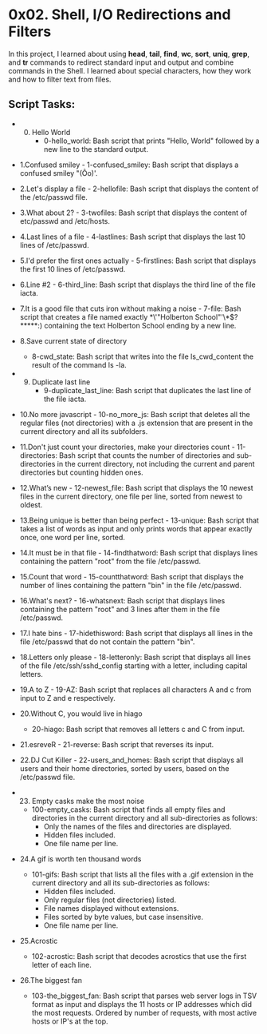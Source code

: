 # 0x02. Shell, I/O Redirections and Filters
In this project, I learned about using **head**, **tail**, **find**, **wc**, **sort**, **uniq**, **grep**, and **tr** commands to redirect standard input and output and combine commands in the Shell. I learned about special characters, how they work and how to filter text from files.

## Script Tasks:

*   0. Hello World
       - 0-hello_world: Bash script that prints "Hello, World" followed by a new line to the standard output.
  
*   1.Confused smiley
               - 1-confused_smiley: Bash script that displays a confused smiley "(Ôo)'.

*   2.Let's display a file
        - 2-hellofile: Bash script that displays the content of the /etc/passwd file.

*   3.What about 2?
        - 3-twofiles: Bash script that displays the content of etc/passwd and /etc/hosts.

*   4.Last lines of a file
        - 4-lastlines: Bash script that displays the last 10 lines of /etc/passwd.

*   5.I'd prefer the first ones actually
        - 5-firstlines: Bash script that displays the first 10 lines of /etc/passwd.

*   6.Line #2
        - 6-third_line: Bash script that displays the third line of the file iacta.

*   7.It is a good file that cuts iron without making a noise
        - 7-file: Bash script that creates a file named exactly \*\\'"Holberton School"\'\\*$\?\*\*\*\*\*:) containing the text Holberton School ending by a new line.

*   8.Save current state of directory
       - 8-cwd_state: Bash script that writes into the file ls_cwd_content the result of the command ls -la.

*   9. Duplicate last line
       - 9-duplicate_last_line: Bash script that duplicates the last line of the file iacta.

*   10.No more javascript
        - 10-no_more_js: Bash script that deletes all the regular files (not directories) with a .js extension that are present in the current directory and all its subfolders.

*   11.Don't just count your directories, make your directories count
        - 11-directories: Bash script that counts the number of directories and sub-directories in the current directory, not including the current and parent directories but counting hidden ones.

*   12.What’s new
        - 12-newest_file: Bash script that displays the 10 newest files in the current directory, one file per line, sorted from newest to oldest.

*   13.Being unique is better than being perfect
        - 13-unique: Bash script that takes a list of words as input and only prints words that appear exactly once, one word per line, sorted.

*   14.It must be in that file
        - 14-findthatword: Bash script that displays lines containing the pattern "root" from the file /etc/passwd.

*   15.Count that word
        - 15-countthatword: Bash script that displays the number of lines containing the pattern "bin" in the file /etc/passwd.

*   16.What's next?
        - 16-whatsnext: Bash script that displays lines containing the pattern "root" and 3 lines after them in the file /etc/passwd.

*   17.I hate bins
        - 17-hidethisword: Bash script that displays all lines in the file /etc/passwd that do not contain the pattern "bin".

*   18.Letters only please
        - 18-letteronly: Bash script that displays all lines of the file /etc/ssh/sshd_config starting with a letter, including capital letters.

*   19.A to Z
        - 19-AZ: Bash script that replaces all characters A and c from input to Z and e respectively.

*   20.Without C, you would live in hiago
       - 20-hiago: Bash script that removes all letters c and C from input.

*   21.esreveR
        - 21-reverse: Bash script that reverses its input.

*   22.DJ Cut Killer
        - 22-users_and_homes: Bash script that displays all users and their home directories, sorted by users, based on the /etc/passwd file.

*   23. Empty casks make the most noise
      - 100-empty_casks: Bash script that finds all empty files and directories in the current directory and all sub-directories as follows:
           - Only the names of the files and directories are displayed.
           - Hidden files included.
           - One file name per line.

*   24.A gif is worth ten thousand words
      - 101-gifs: Bash script that lists all the files with a .gif extension in the current directory and all its sub-directories as follows:
         - Hidden files included.
         - Only regular files (not directories) listed.
         - File names displayed without extensions.
         - Files sorted by byte values, but case insensitive.
         - One file name per line.

*   25.Acrostic
      - 102-acrostic: Bash script that decodes acrostics that use the first letter of each line.

*   26.The biggest fan
     - 103-the_biggest_fan: Bash script that parses web server logs in TSV format as input and displays the 11 hosts or IP addresses which did the most requests.
Ordered by number of requests, with most active hosts or IP's at the top.
